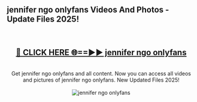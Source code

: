 <h2>jennifer ngo onlyfans Videos And Photos - Update Files 2025!</h2>
<br>
<div align="center">
<h2><a href="https://linkcuts.com/hfmhzwbr" rel="nofollow">🔴 CLICK HERE 🌐==►► jennifer ngo onlyfans</a></h2>
<br>
Get jennifer ngo onlyfans and all content. Now you can access all videos and pictures of jennifer ngo onlyfans. New Updated Files 2025!
<br>
<br>
<a href="https://linkcuts.com/hfmhzwbr" rel="nofollow" data-target="animated-image.originalLink"><img src="https://i.ibb.co.com/WyWwxjT/player-gif2.gif" alt="jennifer ngo onlyfans" style="max-width: 100%; display: inline-block;" data-target="animated-image.originalImage"></a>
</div>
<br>